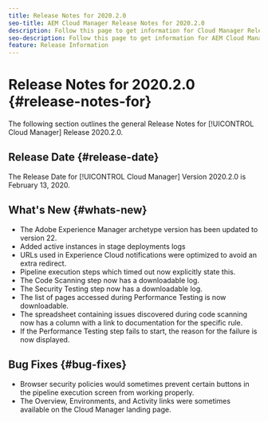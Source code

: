 ```yaml
---
title: Release Notes for 2020.2.0
seo-title: AEM Cloud Manager Release Notes for 2020.2.0
description: Follow this page to get information for Cloud Manager Release 2020.2.0
seo-description: Follow this page to get information for AEM Cloud Manager Release 2020.2.0
feature: Release Information
---
```

# Release Notes for 2020.2.0 {#release-notes-for}

The following section outlines the general Release Notes for [!UICONTROL Cloud Manager] Release 2020.2.0.

## Release Date {#release-date}

The Release Date for [!UICONTROL Cloud Manager] Version 2020.2.0 is February 13, 2020.

## What's New {#whats-new}

* The Adobe Experience Manager archetype version has been updated to version 22.
* Added active instances in stage deployments logs
* URLs used in Experience Cloud notifications were optimized to avoid an extra redirect.
* Pipeline execution steps which timed out now explicitly state this.
* The Code Scanning step now has a downloadable log.
* The Security Testing step now has a downloadable log.
* The list of pages accessed during Performance Testing is now downloadable.
* The spreadsheet containing issues discovered during code scanning now has a column with a link to documentation for the specific rule.
* If the Performance Testing step fails to start, the reason for the failure is now displayed.

## Bug Fixes {#bug-fixes}

* Browser security policies would sometimes prevent certain buttons in the pipeline execution screen from working properly.
* The Overview, Environments, and Activity links were sometimes available on the Cloud Manager landing page.
